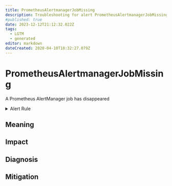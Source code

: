 ```yaml
---
title: PrometheusAlertmanagerJobMissing
description: Troubleshooting for alert PrometheusAlertmanagerJobMissing
#published: true
date: 2023-12-12T21:12:32.022Z
tags: 
  - LGTM
  - generated
editor: markdown
dateCreated: 2020-04-10T18:32:27.079Z
---
```


# PrometheusAlertmanagerJobMissing

A Prometheus AlertManager job has disappeared

<details>
  <summary>Alert Rule</summary>

{{% rule "prometheus-self-monitoring/prometheus-self-monitoring-internal.yml" "PrometheusAlertmanagerJobMissing" %}}

{{% comment %}}

```yaml
alert: PrometheusAlertmanagerJobMissing
expr: absent(up{job="alertmanager"})
for: 0m
labels:
    severity: warning
annotations:
    summary: Prometheus AlertManager job missing (instance {{ $labels.instance }})
    description: |-
        A Prometheus AlertManager job has disappeared
          VALUE = {{ $value }}
          LABELS = {{ $labels }}
    runbook: https://github.com/srerun/prometheus-alerts/blob/main/content/runbooks/prometheus-self-monitoring-internal/PrometheusAlertmanagerJobMissing.md

```

{{% /comment %}}

</details>


## Meaning
[//]: # "Short paragraph that explains what the alert means"


## Impact
[//]: # "What could / will happen if the alert is not addressed"



## Diagnosis
[//]: # "Steps to take to identify the cause of the problem"



## Mitigation
[//]: # "The steps necessary to resolve the alert"
